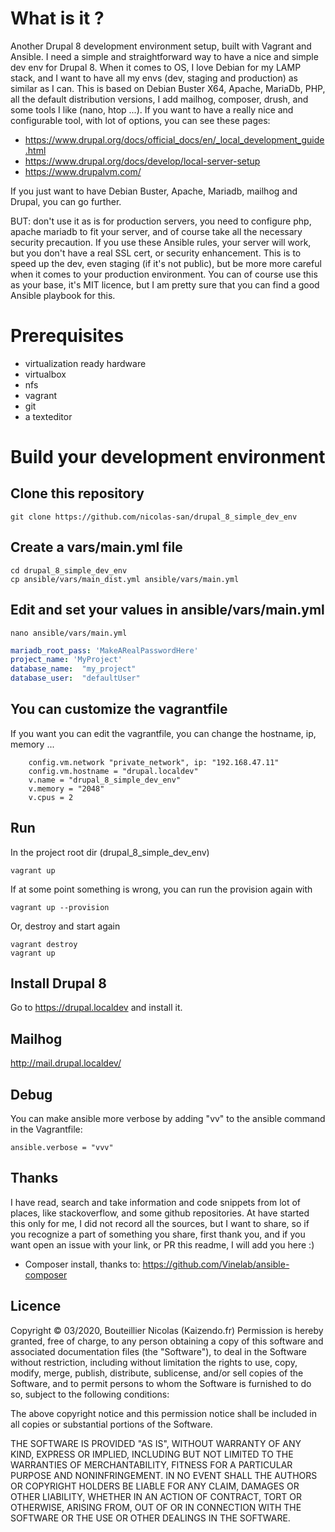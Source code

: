 # What is it ?
Another Drupal 8 development environment setup, built with Vagrant and Ansible.
I need a simple and straightforward way to have a nice and simple dev env for Drupal 8.
When it comes to OS, I love Debian for my LAMP stack, and I want to have all my envs (dev, staging and production) 
as similar as I can.
This is based on Debian Buster X64, Apache, MariaDb, PHP, all the default distribution versions,
I add mailhog, composer, drush, and some tools I like (nano, htop ...). 
If you want to have a really nice and configurable tool, with lot of options, you can see these pages:

- https://www.drupal.org/docs/official_docs/en/_local_development_guide.html
- https://www.drupal.org/docs/develop/local-server-setup
- https://www.drupalvm.com/

If you just want to have Debian Buster, Apache, Mariadb, mailhog and Drupal, you can go further.

BUT: don't use it as is for production servers, you need to configure php, apache mariadb to fit your server,
and of course take all the necessary security precaution. If you use these Ansible rules, your server will work,
but you don't have a real SSL cert, or security enhancement. This is to speed up the dev, even staging (if it's not 
public), but be more more careful when it comes to your production environment.
You can of course use this as your base, it's MIT licence, but I am pretty sure that you can find a good 
Ansible playbook for this.

# Prerequisites
- virtualization ready hardware
- virtualbox
- nfs
- vagrant
- git
- a texteditor

# Build your development environment

## Clone this repository
```shell script
git clone https://github.com/nicolas-san/drupal_8_simple_dev_env
```

## Create a vars/main.yml file
```shell script
cd drupal_8_simple_dev_env
cp ansible/vars/main_dist.yml ansible/vars/main.yml
```

## Edit and set your values in ansible/vars/main.yml
```shell script
nano ansible/vars/main.yml
```
```yaml
mariadb_root_pass: 'MakeARealPasswordHere'
project_name: 'MyProject'
database_name:  "my_project"
database_user:  "defaultUser"
```
## You can customize the vagrantfile
If you want you can edit the vagrantfile, you can change the hostname, ip, memory ...
```shell script
    config.vm.network "private_network", ip: "192.168.47.11"
    config.vm.hostname = "drupal.localdev"
    v.name = "drupal_8_simple_dev_env"
    v.memory = "2048"
    v.cpus = 2
```

## Run
In the project root dir (drupal_8_simple_dev_env)
```shell script
vagrant up
```
If at some point something is wrong, you can run the provision again with
```shell script
vagrant up --provision
```
Or, destroy and start again
```shell script
vagrant destroy
vagrant up
```

## Install Drupal 8
Go to https://drupal.localdev and install it.

## Mailhog
http://mail.drupal.localdev/

## Debug
You can make ansible more verbose by adding "vv" to the ansible command in the Vagrantfile:
```shell script
ansible.verbose = "vvv"
```

## Thanks
I have read, search and take information and code snippets from lot of places, like stackoverflow, 
and some github repositories.
At have started this only for me, I did not record all the sources, but I want to share, so if you recognize a part of something you share,
 first thank you, and if you want open an issue with your link, or PR this readme, I will add you here :)
- Composer install, thanks to: https://github.com/Vinelab/ansible-composer 

## Licence
Copyright © 03/2020, Bouteillier Nicolas (Kaizendo.fr)
Permission is hereby granted, free of charge, to any person obtaining a copy of this software and associated documentation files (the "Software"), to deal in the Software without restriction, including without limitation the rights to use, copy, modify, merge, publish, distribute, sublicense, and/or sell copies of the Software, and to permit persons to whom the Software is furnished to do so, subject to the following conditions:

The above copyright notice and this permission notice shall be included in all copies or substantial portions of the Software.

THE SOFTWARE IS PROVIDED "AS IS", WITHOUT WARRANTY OF ANY KIND, EXPRESS OR IMPLIED, INCLUDING BUT NOT LIMITED TO THE WARRANTIES OF MERCHANTABILITY, FITNESS FOR A PARTICULAR PURPOSE AND NONINFRINGEMENT. IN NO EVENT SHALL THE AUTHORS OR COPYRIGHT HOLDERS BE LIABLE FOR ANY CLAIM, DAMAGES OR OTHER LIABILITY, WHETHER IN AN ACTION OF CONTRACT, TORT OR OTHERWISE, ARISING FROM, OUT OF OR IN CONNECTION WITH THE SOFTWARE OR THE USE OR OTHER DEALINGS IN THE SOFTWARE.


